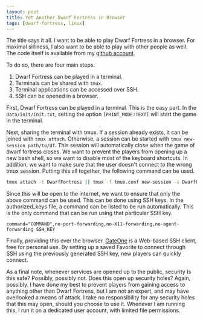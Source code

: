 ```yaml
---
layout: post
title: Yet Another Dwarf Fortress in Browser
tags: [dwarf-fortress, linux]
---
```


The title says it all.
I want to be able to play Dwarf Fortress in a browser.
For maximal silliness, I also want to be able to play with other people as well.
The code itself is available from my [github account](https://github.com/Lunderberg/YADFIB).

To do so, there are four main steps.

1. Dwarf Fortress can be played in a terminal.
2. Terminals can be shared with `tmux`.
3. Terminal applications can be accessed over SSH.
4. SSH can be opened in a browser.

First, Dwarf Fortress can be played in a terminal.
This is the easy part.
In the `data/init/init.txt`, setting the option `[PRINT_MODE:TEXT]`
  will start the game in the terminal.

Next, sharing the terminal with tmux.
If a session already exists, it can be joined with `tmux attach`.
Otherwise, a session can be started with `tmux new-session path/to/df`.
This session will automatically close when the game of dwarf fortress closes.
We want to prevent the players from opening up a new bash shell,
  so we want to disable most of the keyboard shortcuts.
In addition, we want to make sure that the user doesn't connect to the wrong tmux session.
Putting this all together, the following command can be used.

```bash
tmux attach -t DwarfFortress || tmux -f tmux.conf new-session -s DwarfFortress df_linux/df
```

Since this will be open to the internet,
  we want to ensure that only the above command can be used.
This can be done using SSH keys.
In the authorized_keys file, a command can be listed to be run automatically.
This is the only command that can be run using that particular SSH key.

```
command="COMMAND",no-port-forwarding,no-X11-forwarding,no-agent-forwarding SSH_KEY
```

Finally, providing this over the browser.
[GateOne](https://github.com/liftoff/GateOne) is a Web-based SSH client,
  free for personal use.
By setting up a saved Favorite to connect through SSH using the previously generated SSH key,
  new players can quickly connect.

As a final note, whenever services are opened up to the public,
  security
Is this safe?
Possibly, possibly not.
Does this open up security holes?
Again, possibly.
I have done my best to prevent players from gaining access to anything other than Dwarf Fortress,
  but I am not an expert, and may have overlooked a means of attack.
I take no responsibility for any security holes that this may open, should you choose to use it.
Whenever I am running this, I run it on a dedicated user account,
  with limited file permissions.
